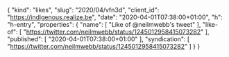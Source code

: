 {
  "kind": "likes",
  "slug": "2020/04/vfn3d",
  "client_id": "https://indigenous.realize.be",
  "date": "2020-04-01T07:38:00+01:00",
  "h": "h-entry",
  "properties": {
    "name": [
      "Like of @neilmwebb's tweet"
    ],
    "like-of": [
      "https://twitter.com/neilmwebb/status/1245012958415073282"
    ],
    "published": [
      "2020-04-01T07:38:00+01:00"
    ],
    "syndication": [
      "https://twitter.com/neilmwebb/status/1245012958415073282"
    ]
  }
}
